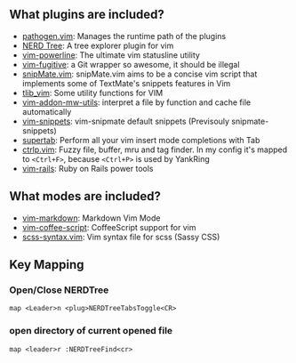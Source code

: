 ## What plugins are included?
* [pathogen.vim](https://github.com/tpope/vim-pathogen): Manages the runtime path of the plugins
* [NERD Tree](https://github.com/scrooloose/nerdtree): A tree explorer plugin for vim
* [vim-powerline](https://github.com/Lokaltog/vim-powerline): The ultimate vim statusline utility
* [vim-fugitive](https://github.com/tpope/vim-fugitive): a Git wrapper so awesome, it should be illegal
* [snipMate.vim](https://github.com/garbas/vim-snipmate): snipMate.vim aims to be a concise vim script that implements some of TextMate's snippets features in Vim
* [tlib_vim](https://github.com/tomtom/tlib_vim): Some utility functions for VIM 
* [vim-addon-mw-utils](https://github.com/MarcWeber/vim-addon-mw-utils): interpret a file by function and cache file automatically
* [vim-snippets](https://github.com/honza/vim-snippets): vim-snipmate default snippets (Previsouly snipmate-snippets)
* [supertab](https://github.com/ervandew/supertab): Perform all your vim insert mode completions with Tab
* [ctrlp.vim](https://github.com/kien/ctrlp.vim): Fuzzy file, buffer, mru and tag finder. In my config it's mapped to `<Ctrl+F>`, because `<Ctrl+P>` is used by YankRing
* [vim-rails](https://github.com/tpope/vim-rails): Ruby on Rails power tools

## What modes are included?
* [vim-markdown](https://github.com/plasticboy/vim-markdown): Markdown Vim Mode
* [vim-coffee-script](https://github.com/kchmck/vim-coffee-script): CoffeeScript support for vim
* [scss-syntax.vim](https://github.com/cakebaker/scss-syntax.vim): Vim syntax file for scss (Sassy CSS)

## Key Mapping

### Open/Close NERDTree

    map <Leader>n <plug>NERDTreeTabsToggle<CR>

### open directory of current opened file

    map <leader>r :NERDTreeFind<cr>
